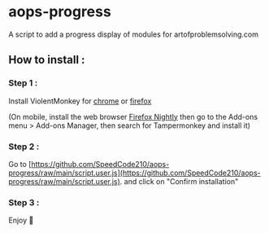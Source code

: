 # aops-progress
A script to add a progress display of modules for artofproblemsolving.com

## How to install :

### Step 1 :
Install ViolentMonkey for [chrome](https://chrome.google.com/webstore/detail/violentmonkey/jinjaccalgkegednnccohejagnlnfdag) or [firefox](https://addons.mozilla.org/fr/firefox/addon/violentmonkey/)

(On mobile, install the web browser [Firefox Nightly](https://play.google.com/store/apps/details?id=org.mozilla.fenix&hl=fr&gl=US&pli=1) then go to the Add-ons menu > Add-ons Manager, then search for Tampermonkey and install it)

### Step 2 :
Go to [https://github.com/SpeedCode210/aops-progress/raw/main/script.user.js](https://github.com/SpeedCode210/aops-progress/raw/main/script.user.js).
and click on "Confirm installation"

### Step 3 :
Enjoy 🎉
